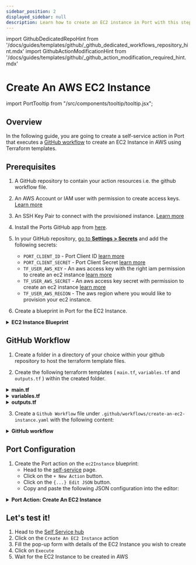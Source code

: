 ```yaml
---
sidebar_position: 2
displayed_sidebar: null
description: Learn how to create an EC2 instance in Port with this step-by-step guide, enabling scalable cloud infrastructure setup.
---
```


import GithubDedicatedRepoHint from '/docs/guides/templates/github/_github_dedicated_workflows_repository_hint.mdx'
import GithubActionModificationHint from '/docs/guides/templates/github/_github_action_modification_required_hint.mdx'

# Create An AWS EC2 Instance

import PortTooltip from "/src/components/tooltip/tooltip.jsx";

## Overview

In the following guide, you are going to create a self-service action in Port that executes a [GitHub workflow](/actions-and-automations/setup-backend/github-workflow/github-workflow.md) to create an EC2 Instance in AWS using Terraform templates.

## Prerequisites
1. A GitHub repository to contain your action resources i.e. the github workflow file.

2. An AWS Account or IAM user with permission to create access keys. [Learn more](https://docs.aws.amazon.com/IAM/latest/UserGuide/id_credentials_access-keys.html)

3. An SSH Key Pair to connect with the provisioned instance. [Learn more](https://docs.aws.amazon.com/AWSEC2/latest/UserGuide/create-key-pairs.html#having-ec2-create-your-key-pair)

4. Install the Ports GitHub app from [here](https://github.com/apps/getport-io/installations/new).

5. In your GitHub repository, [go to **Settings > Secrets**](https://docs.github.com/en/actions/security-guides/using-secrets-in-github-actions#creating-secrets-for-a-repository) and add the following secrets:
    * `PORT_CLIENT_ID` - Port Client ID [learn more](https://docs.port.io/build-your-software-catalog/sync-data-to-catalog/api/#get-api-token)
    * `PORT_CLIENT_SECRET` - Port Client Secret [learn more](https://docs.port.io/build-your-software-catalog/sync-data-to-catalog/api/#get-api-token)
    * `TF_USER_AWS_KEY` - An aws access key with the right iam permission to create an ec2 instance [learn more](https://docs.aws.amazon.com/IAM/latest/UserGuide/id_credentials_access-keys.html)
    * `TF_USER_AWS_SECRET` - An aws access key secret with permission to create an ec2 instance [learn more](https://docs.aws.amazon.com/IAM/latest/UserGuide/id_credentials_access-keys.html)
    * `TF_USER_AWS_REGION` - The aws region where you would like to provision your ec2 instance.

6. Create a <PortTooltip id="blueprint">blueprint</PortTooltip> in Port for the EC2 Instance.

<details>
   <summary><b>EC2 Instance Blueprint</b></summary>

```json showLineNumbers
{
  "identifier": "ec2Instance",
  "description": "This blueprint represents an AWS EC2 instance in our software catalog.",
  "title": "EC2 Instance",
  "icon": "EC2",
  "schema": {
    "properties": {
      "instance_state": {
        "type": "string",
        "title": "Instance State",
        "description": "The state of the EC2 instance (e.g., running, stopped).",
        "enum": [
          "pending",
          "running",
          "shutting-down",
          "terminated",
          "stopping",
          "stopped"
        ],
        "enumColors": {
          "pending": "yellow",
          "running": "green",
          "shutting-down": "pink",
          "stopped": "purple",
          "stopping": "orange",
          "terminated": "red"
        }
      },
      "instance_type": {
        "type": "string",
        "title": "Instance Type",
        "description": "The type of EC2 instance (e.g., t2.micro, m5.large)."
      },
      "availability_zone": {
        "type": "string",
        "title": "Availability Zone",
        "description": "The Availability Zone where the EC2 instance is deployed."
      },
      "public_dns": {
        "type": "string",
        "title": "Public DNS",
        "description": "The public DNS name assigned to the EC2 instance."
      },
      "public_ip": {
        "type": "string",
        "title": "Public IP Address",
        "description": "The public IP address assigned to the EC2 instance."
      },
      "private_dns": {
        "type": "string",
        "title": "Private DNS",
        "description": "The private DNS name assigned to the EC2 instance within its VPC."
      },
      "private_ip": {
        "type": "string",
        "title": "Private IP Address",
        "description": "The private IP address assigned to the EC2 instance within its VPC."
      },
      "monitoring": {
        "type": "boolean",
        "title": "Monitoring",
        "description": "Indicates if detailed monitoring is enabled for the EC2 instance."
      },
      "security_group_ids": {
        "type": "array",
        "title": "Security Group IDs",
        "description": "The list of security group IDs assigned to the EC2 instance."
      },
      "key_name": {
        "type": "string",
        "title": "Key Name",
        "description": "The name of the key pair associated with the EC2 instance."
      }
    },
    "required": []
  },
  "mirrorProperties": {},
  "calculationProperties": {},
  "aggregationProperties": {},
  "relations": {}
}
```
</details>

## GitHub Workflow

1. Create a folder in a directory of your choice within your github repository to host the terraform template files.

2. Create the following terraform templates ( `main.tf`, `variables.tf` and `outputs.tf` ) within the created folder.

<GithubDedicatedRepoHint/>

<details>
  <summary><b>main.tf</b></summary>

```hcl showLineNumbers title="main.tf"
data "aws_ami" "ubuntu" {
    most_recent = true

    filter {
        name   = "name"
        values = ["ubuntu/images/hvm-ssd/*20.04-amd64-server-*"]
    }

    filter {
        name   = "virtualization-type"
        values = ["hvm"]
    }
    
    owners = ["099720109477"] # Canonical
}

provider "aws" {
  region  = var.aws_region
}

resource "aws_instance" "app_server" {
  ami           = data.aws_ami.ubuntu.id
  instance_type = var.ec2_instance_type
  key_name      = var.pem_key_name

  tags = {
    Name = var.ec2_name
  }
}

```
</details>

<details>
  <summary><b>variables.tf</b></summary>

```hcl showLineNumbers title = "variables.tf"
variable "ec2_name" {
  type = string
}

variable "pem_key_name" {
  type = string
}

variable "aws_region" {
  type = string
}

variable "ec2_instance_type" {
  type = string
}
```
</details>

<details>
  <summary><b>outputs.tf</b></summary>

```hcl showLineNumbers title="outputs.tf"

output "instance_id" {
  description = "The unique identifier for the provisioned EC2 instance."
  value       = aws_instance.app_server.id
}

output "instance_state" {
  description = "The state of the EC2 instance (e.g., running, stopped)."
  value       = aws_instance.app_server.instance_state
}

output "instance_type" {
  description = "The type of EC2 instance (e.g., t2.micro, m5.large)."
  value       = aws_instance.app_server.instance_type
}

output "availability_zone" {
  description = "The Availability Zone where the EC2 instance is deployed."
  value       = aws_instance.app_server.availability_zone
}

output "public_dns" {
  description = "The public DNS name assigned to the EC2 instance."
  value       = aws_instance.app_server.public_dns
}

output "public_ip" {
  description = "The public IP address assigned to the EC2 instance."
  value       = aws_instance.app_server.public_ip
}

output "private_dns" {
  description = "The private DNS name assigned to the EC2 instance within its VPC."
  value       = aws_instance.app_server.private_dns
}

output "private_ip" {
  description = "The private IP address assigned to the EC2 instance within its VPC."
  value       = aws_instance.app_server.private_ip
}

output "monitoring" {
  description = "Indicates if detailed monitoring is enabled for the EC2 instance."
  value       = aws_instance.app_server.monitoring
}

output "security_group_ids" {
  description = "The list of security group IDs assigned to the EC2 instance."
  value       = aws_instance.app_server.vpc_security_group_ids
}

output "key_name" {
  description = "The name of the key pair associated with the EC2 instance."
  value       = aws_instance.app_server.key_name
}

output "subnet_id" {
  description = "The ID of the subnet to which the instance is attached."
  value       = aws_instance.app_server.subnet_id
}

output "tags" {
  description = "A map of tags assigned to the resource."
  value       = aws_instance.app_server.tags
}
```
</details>


3. Create a `Github Workflow` file under `.github/workflows/create-an-ec2-instance.yaml` with the following content:

<details>
<summary><b>GitHub workflow</b></summary>

:::tip 
  Replace `<TERRAFORM-TEMPLATE-DIR>` with the directory created to host your terraform templates.
:::

```yml showLineNumbers title="create-an-ec2-instance.yaml"
name: Provision AN EC2 Instance

on:
  workflow_dispatch:
    inputs:
      ec2_name:
        description: EC2 name
        required: true
        default: 'App Server'
        type: string
      ec2_instance_type:
        description: EC2 instance type
        required: false
        default: "t3.micro"
        type: string
      pem_key_name:
        description: EC2 pem key
        required: true
        type: string
      port_context:
        required: true
        description: includes blueprint, run ID, and entity identifier from Port.
jobs:
  provision-ec2:
    runs-on: ubuntu-latest
    steps:
      - uses: actions/checkout@v4
      - uses: actions/setup-node@v3
        with:
          node-version: '14'

      - name: Log starting of EC2 Instance creation 
        uses: port-labs/port-github-action@v1
        with:
          clientId: ${{ secrets.PORT_CLIENT_ID }}
          clientSecret: ${{ secrets.PORT_CLIENT_SECRET }}
          operation: PATCH_RUN
          runId: ${{ fromJson(inputs.port_context).rund_id }}
          logMessage: |
              About to create ec2 instance ${{ github.event.inputs.ec2_name }} .. ⛴️

      - name: Configure AWS credentials
        uses: aws-actions/configure-aws-credentials@v1
        with:
          aws-access-key-id: '${{ secrets.TF_USER_AWS_KEY }}'
          aws-secret-access-key: '${{ secrets.TF_USER_AWS_SECRET }}'
          aws-region: '${{ secrets.TF_USER_AWS_REGION }}'

      - name: Setup Terraform
        uses: hashicorp/setup-terraform@v2
        with:
          terraform_wrapper: false
          
      - name: Terraform Apply
        id:   apply
        env:
          TF_VAR_ec2_name:  "${{ github.event.inputs.ec2_name }}"
          TF_VAR_pem_key_name: "${{ github.event.inputs.pem_key_name}}"
          TF_VAR_aws_region: "${{ secrets.TF_USER_AWS_REGION }}"
          TF_VAR_ec2_instance_type: "${{ github.event.inputs.ec2_instance_type}}"
        run: |
          cd <TERRAFORM-TEMPLATE-DIR>
          terraform init
          terraform validate
          terraform plan 
          terraform apply -auto-approve

      - name: Set Outputs
        id: set_outputs
        run: |
          cd <TERRAFORM-TEMPLATE-DIR>
          echo "instance_id=$(terraform output -raw instance_id)" >> $GITHUB_ENV
          echo "instance_state=$(terraform output -raw instance_state)" >> $GITHUB_ENV
          echo "instance_type=$(terraform output -raw instance_type)" >> $GITHUB_ENV
          echo "availability_zone=$(terraform output -raw availability_zone)" >> $GITHUB_ENV
          echo "public_dns=$(terraform output -raw public_dns)" >> $GITHUB_ENV
          echo "public_ip=$(terraform output -raw public_ip)" >> $GITHUB_ENV
          echo "private_dns=$(terraform output -raw private_dns)" >> $GITHUB_ENV
          echo "private_ip=$(terraform output -raw private_ip)" >> $GITHUB_ENV
          echo "monitoring=$(terraform output -raw monitoring)" >> $GITHUB_ENV
          security_group_ids_json=$(terraform output -json security_group_ids | jq -c .)
          echo "security_group_ids=$security_group_ids_json" >> $GITHUB_ENV
          echo "key_name=$(terraform output -raw key_name)" >> $GITHUB_ENV
          echo "subnet_id=$(terraform output -raw subnet_id)" >> $GITHUB_ENV
          tags=$(terraform output -json tags | jq -c .)
          echo "tags=$tags" >> $GITHUB_ENV

      - name: Create a log message
        uses: port-labs/port-github-action@v1
        with:
          clientId: ${{ secrets.PORT_CLIENT_ID }}
          clientSecret: ${{ secrets.PORT_CLIENT_SECRET }}
          operation: PATCH_RUN
          runId: ${{ fromJson(inputs.port_context).rund_id }}
          logMessage: |
              EC2 Instance created successfully ✅

     - name: Report Created Instance to Port
        uses: port-labs/port-github-action@v1
        with:
          clientId: ${{ secrets.PORT_CLIENT_ID }}
          clientSecret: ${{ secrets.PORT_CLIENT_SECRET }}
          baseUrl: https://api.getport.io
          operation: PATCH_RUN
          runId: ${{ fromJson(inputs.port_context).rund_id }}
          logMessage: "Upserting created EC2 Instance to Port ... "
          
      - name: UPSERT EC2 Instance Entity
        uses: port-labs/port-github-action@v1
        with:
          identifier: "${{ steps.display_outputs.outputs.instance_id }}"
          title: "${{ inputs.ec2_name }}"
          blueprint: ${{ fromJson(inputs.port_context).blueprint }}
          properties: |-
            {
              "instance_state": "${{ env.instance_state }}",
              "instance_type": "${{ env.instance_type }}",
              "availability_zone": "${{ env.availability_zone }}",
              "public_dns": "${{ env.public_dns }}",
              "public_ip": "${{ env.public_ip }}",
              "private_dns": "${{ env.private_dns }}",
              "private_ip": "${{ env.private_ip }}",
              "monitoring": ${{ env.monitoring }},
              "security_group_ids": ${{ env.security_group_ids }},
              "key_name": "${{ env.key_name }}",
              "subnet_id": "${{ env.subnet_id }}",
              "tags": ${{ env.tags }}
            }
          clientId: ${{ secrets.PORT_CLIENT_ID }}
          clientSecret: ${{ secrets.PORT_CLIENT_SECRET }}
          baseUrl: https://api.getport.io
          operation: UPSERT
          runId: ${{ fromJson(inputs.port_context).rund_id }}

      - name: Log After Upserting Entity
        uses: port-labs/port-github-action@v1
        with:
          clientId: ${{ secrets.PORT_CLIENT_ID }}
          clientSecret: ${{ secrets.PORT_CLIENT_SECRET }}
          baseUrl: https://api.getport.io
          operation: PATCH_RUN
          runId: ${{ fromJson(inputs.port_context).rund_id }}
          logMessage: "Entity upserting was successful ✅"
```
</details>

## Port Configuration

1. Create the Port action on the `ec2Instance` blueprint:
    - Head to the [self-service](https://app.getport.io/self-serve) page.
    - Click on the `+ New Action` button.
    - Click on the `{...} Edit JSON` button.
    - Copy and paste the following JSON configuration into the editor:


<details>
  <summary> <b> Port Action: Create An EC2 Instance </b> </summary>

<GithubActionModificationHint/>

```json showLineNumbers
{
  "identifier": "create_ec2_instance",
  "title": "Create Instance",
  "icon": "EC2",
  "description": "Create An EC2 Instance from Port",
  "trigger": {
    "type": "self-service",
    "operation": "CREATE",
    "userInputs": {
      "properties": {
        "pem_key_name": {
          "title": "Pem Key Name",
          "description": "EC2 .pem key pair name",
          "icon": "EC2",
          "type": "string"
        },
        "ec2_name": {
          "icon": "EC2",
          "title": "EC2_Name",
          "description": "Name of the instance",
          "type": "string"
        },
        "ec2_instance_type": {
          "title": "EC2 Instance Type",
          "description": "EC2 instance type",
          "icon": "EC2",
          "type": "string",
          "default": "t2.micro",
          "enum": [
            "t2.micro",
            "t2.medium",
            "t2.large",
            "t2.xlarge",
            "t2.2xlarge"
          ]
        }
      },
      "required": [
        "ec2_name",
        "pem_key_name"
      ],
      "order": [
        "ec2_name",
        "ec2_instance_type",
        "pem_key_name"
      ]
    },
    "blueprintIdentifier": "ec2Instance"
  },
  "invocationMethod": {
    "type": "GITHUB",
    "org": "<GITHUB_ORG>",
    "repo": "<GITHUB_REPO>",
    "workflow": "create-ec2-instance.yaml",
    "workflowInputs": {
      "pem_key_name": "{{.inputs.\"pem_key_name\"}}",
      "ec2_name": "{{.inputs.\"ec2_name\"}}",
      "ec2_instance_type": "{{.inputs.\"ec2_instance_type\"}}",
      "port_context": {
        "blueprint": "{{.action.blueprint}}",
        "entity": "{{.entity.identifier}}",
        "run_id": "{{.run.id}}",
        "relations": "{{.entity.relations}}"
      }
    },
    "reportWorkflowStatus": true
  },
  "requiredApproval": false
}
```
</details>

## Let's test it!

1. Head to the [Self Service hub](https://app.getport.io/self-serve)
2. Click on the `Create An EC2 Instance` action
3. Fill the pop-up form with details of the EC2 Instance you wish to create
5. Click on `Execute`
6. Wait for the EC2 Instance to be created in AWS
